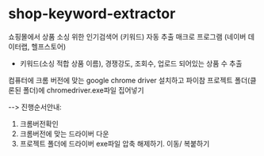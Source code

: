 # shop-keyword-extractor
쇼핑몰에서 상품 소싱 위한 인기검색어 (키워드) 자동 추출 매크로 프로그램 (네이버 데이터랩, 헬프스토어)

- 키워드(소싱 적합 상품 이름), 경쟁강도, 조회수, 업로드 되어있는 상품 수 추출 

컴퓨터에 크롬 버전에 맞는 google chrome driver 설치하고 파이참 프로젝트 폴더(클론된 폴더)에 chromedriver.exe파일 집어넣기

--> 진행순서안내:
1. 크롬버전확인
2. 크롬버전에 맞는 드라이버 다운
3. 프로젝트 폴더에 드라이버 exe파일 압축 해제하기. 이동/ 복붙하기
